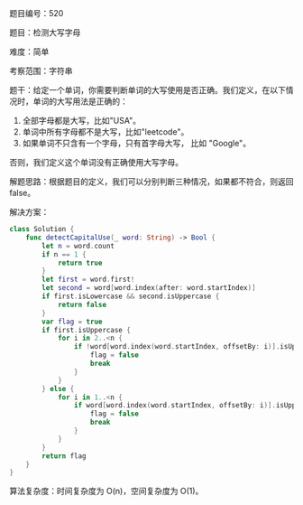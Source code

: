 题目编号：520

题目：检测大写字母

难度：简单

考察范围：字符串

题干：给定一个单词，你需要判断单词的大写使用是否正确。我们定义，在以下情况时，单词的大写用法是正确的：

1. 全部字母都是大写，比如"USA"。
2. 单词中所有字母都不是大写，比如"leetcode"。
3. 如果单词不只含有一个字母，只有首字母大写， 比如 "Google"。

否则，我们定义这个单词没有正确使用大写字母。

解题思路：根据题目的定义，我们可以分别判断三种情况，如果都不符合，则返回 false。

解决方案：

```swift
class Solution {
    func detectCapitalUse(_ word: String) -> Bool {
        let n = word.count
        if n == 1 {
            return true
        }
        let first = word.first!
        let second = word[word.index(after: word.startIndex)]
        if first.isLowercase && second.isUppercase {
            return false
        }
        var flag = true
        if first.isUppercase {
            for i in 2..<n {
                if !word[word.index(word.startIndex, offsetBy: i)].isUppercase {
                    flag = false
                    break
                }
            }
        } else {
            for i in 1..<n {
                if word[word.index(word.startIndex, offsetBy: i)].isUppercase {
                    flag = false
                    break
                }
            }
        }
        return flag
    }
}
```

算法复杂度：时间复杂度为 O(n)，空间复杂度为 O(1)。